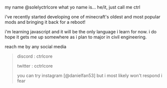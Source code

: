 my name @solelyctrlcore what yo name is...
he/it, just call me ctrl

i've recently started developing one of minecraft's oldest and most popular mods and bringing it back for a reboot!

i'm learning javascript and it will be the only language i learn for now. i do hope it gets me up somewhere as i plan to major in civil engineering.

reach me by any social media
> discord : ctrlcore
> 
> twitter : cctrlcore
> 
> you can try instagram [@danielfan53] but i most likely won't respond i fear
